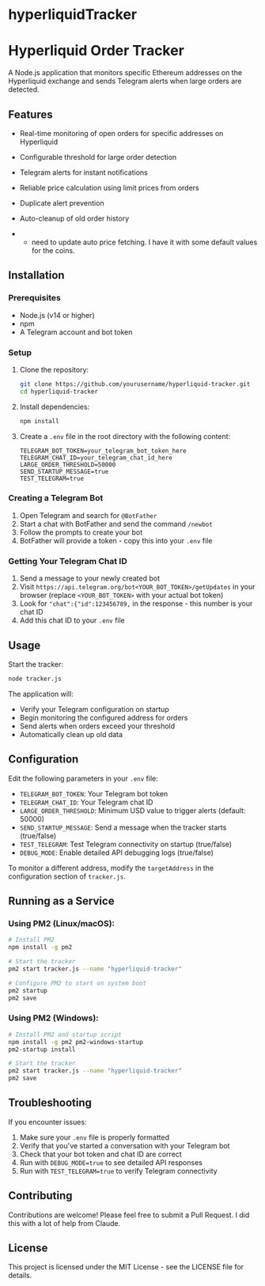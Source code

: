# hyperliquidTracker

# Hyperliquid Order Tracker

A Node.js application that monitors specific Ethereum addresses on the Hyperliquid exchange and sends Telegram alerts when large orders are detected.

## Features

- Real-time monitoring of open orders for specific addresses on Hyperliquid
- Configurable threshold for large order detection
- Telegram alerts for instant notifications
- Reliable price calculation using limit prices from orders
- Duplicate alert prevention
- Auto-cleanup of old order history

- * need to update auto price fetching. I have it with some default values for the coins.

## Installation

### Prerequisites

- Node.js (v14 or higher)
- npm
- A Telegram account and bot token

### Setup

1. Clone the repository:
   ```bash
   git clone https://github.com/yourusername/hyperliquid-tracker.git
   cd hyperliquid-tracker
   ```

2. Install dependencies:
   ```bash
   npm install
   ```

3. Create a `.env` file in the root directory with the following content:
   ```
   TELEGRAM_BOT_TOKEN=your_telegram_bot_token_here
   TELEGRAM_CHAT_ID=your_telegram_chat_id_here
   LARGE_ORDER_THRESHOLD=50000
   SEND_STARTUP_MESSAGE=true
   TEST_TELEGRAM=true
   ```

### Creating a Telegram Bot

1. Open Telegram and search for `@BotFather`
2. Start a chat with BotFather and send the command `/newbot`
3. Follow the prompts to create your bot
4. BotFather will provide a token - copy this into your `.env` file

### Getting Your Telegram Chat ID

1. Send a message to your newly created bot
2. Visit `https://api.telegram.org/bot<YOUR_BOT_TOKEN>/getUpdates` in your browser
   (replace `<YOUR_BOT_TOKEN>` with your actual bot token)
3. Look for `"chat":{"id":123456789,` in the response - this number is your chat ID
4. Add this chat ID to your `.env` file

## Usage

Start the tracker:

```bash
node tracker.js
```

The application will:
- Verify your Telegram configuration on startup 
- Begin monitoring the configured address for orders
- Send alerts when orders exceed your threshold
- Automatically clean up old data

## Configuration

Edit the following parameters in your `.env` file:

- `TELEGRAM_BOT_TOKEN`: Your Telegram bot token
- `TELEGRAM_CHAT_ID`: Your Telegram chat ID
- `LARGE_ORDER_THRESHOLD`: Minimum USD value to trigger alerts (default: 50000)
- `SEND_STARTUP_MESSAGE`: Send a message when the tracker starts (true/false)
- `TEST_TELEGRAM`: Test Telegram connectivity on startup (true/false)
- `DEBUG_MODE`: Enable detailed API debugging logs (true/false)

To monitor a different address, modify the `targetAddress` in the configuration section of `tracker.js`.

## Running as a Service

### Using PM2 (Linux/macOS):

```bash
# Install PM2
npm install -g pm2

# Start the tracker
pm2 start tracker.js --name "hyperliquid-tracker"

# Configure PM2 to start on system boot
pm2 startup
pm2 save
```

### Using PM2 (Windows):

```bash
# Install PM2 and startup script
npm install -g pm2 pm2-windows-startup
pm2-startup install

# Start the tracker
pm2 start tracker.js --name "hyperliquid-tracker"
pm2 save
```

## Troubleshooting

If you encounter issues:

1. Make sure your `.env` file is properly formatted
2. Verify that you've started a conversation with your Telegram bot
3. Check that your bot token and chat ID are correct
4. Run with `DEBUG_MODE=true` to see detailed API responses
5. Run with `TEST_TELEGRAM=true` to verify Telegram connectivity

## Contributing

Contributions are welcome! Please feel free to submit a Pull Request. I did this with a lot of help from Claude. 

## License

This project is licensed under the MIT License - see the LICENSE file for details.
